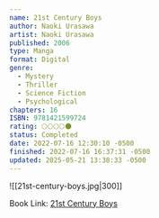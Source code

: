```yaml
---
name: 21st Century Boys
author: Naoki Urasawa
artist: Naoki Urasawa
published: 2006
type: Manga
format: Digital
genre:
  - Mystery
  - Thriller
  - Science Fiction
  - Psychological
chapters: 16
ISBN: 9781421599724
rating: 🌕🌕🌕🌕🌑
status: Completed
date: 2022-07-16 12:30:10 -0500
finished: 2022-07-16 16:37:31 -0500
updated: 2025-05-21 13:38:33 -0500
---
```


![[21st-century-boys.jpg|300]]

Book Link: [21st Century Boys](https://myanimelist.net/manga/743/21st_Century_Boys)
